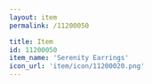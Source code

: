 ```yaml
---
layout: item
permalink: /11200050

title: Item
id: 11200050
item_name: 'Serenity Earrings'
icon_url: 'item/icon/11200020.png'
---
```

